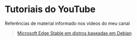 # Tutoriais do YouTube


Referências de material informado nos vídeos do meu canal
> [Microsoft Edge Stable em distros baseadas em Debian](https://github.com/leonardon397/TutoriaisYouTube/tree/main/MicrosoftEdgeStable/)
